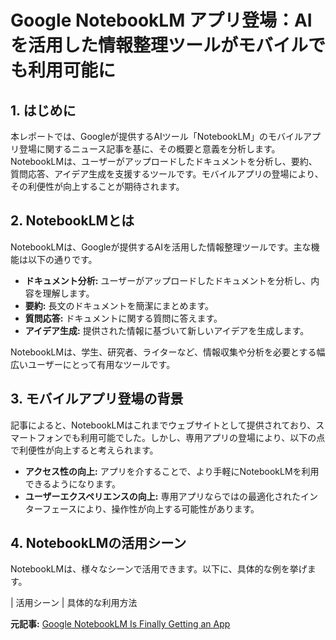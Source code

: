 # Google NotebookLM アプリ登場：AIを活用した情報整理ツールがモバイルでも利用可能に

## 1. はじめに

本レポートでは、Googleが提供するAIツール「NotebookLM」のモバイルアプリ登場に関するニュース記事を基に、その概要と意義を分析します。NotebookLMは、ユーザーがアップロードしたドキュメントを分析し、要約、質問応答、アイデア生成を支援するツールです。モバイルアプリの登場により、その利便性が向上することが期待されます。

## 2. NotebookLMとは

NotebookLMは、Googleが提供するAIを活用した情報整理ツールです。主な機能は以下の通りです。

* **ドキュメント分析:** ユーザーがアップロードしたドキュメントを分析し、内容を理解します。
* **要約:** 長文のドキュメントを簡潔にまとめます。
* **質問応答:** ドキュメントに関する質問に答えます。
* **アイデア生成:** 提供された情報に基づいて新しいアイデアを生成します。

NotebookLMは、学生、研究者、ライターなど、情報収集や分析を必要とする幅広いユーザーにとって有用なツールです。

## 3. モバイルアプリ登場の背景

記事によると、NotebookLMはこれまでウェブサイトとして提供されており、スマートフォンでも利用可能でした。しかし、専用アプリの登場により、以下の点で利便性が向上すると考えられます。

* **アクセス性の向上:** アプリを介することで、より手軽にNotebookLMを利用できるようになります。
* **ユーザーエクスペリエンスの向上:** 専用アプリならではの最適化されたインターフェースにより、操作性が向上する可能性があります。

## 4. NotebookLMの活用シーン

NotebookLMは、様々なシーンで活用できます。以下に、具体的な例を挙げます。

| 活用シーン | 具体的な利用方法 

**元記事:** [Google NotebookLM Is Finally Getting an App](https://www.howtogeek.com/google-notebooklm-app-confirmed/)